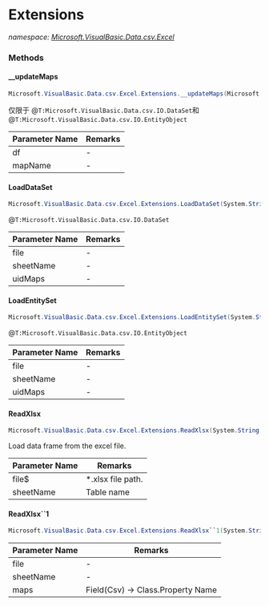 ﻿# Extensions
_namespace: [Microsoft.VisualBasic.Data.csv.Excel](./index.md)_





### Methods

#### __updateMaps
```csharp
Microsoft.VisualBasic.Data.csv.Excel.Extensions.__updateMaps(Microsoft.VisualBasic.Data.csv.IO.DataFrame@,System.String)
```
仅限于 @``T:Microsoft.VisualBasic.Data.csv.IO.DataSet``和@``T:Microsoft.VisualBasic.Data.csv.IO.EntityObject``

|Parameter Name|Remarks|
|--------------|-------|
|df|-|
|mapName|-|


#### LoadDataSet
```csharp
Microsoft.VisualBasic.Data.csv.Excel.Extensions.LoadDataSet(System.String,System.String,System.String)
```
@``T:Microsoft.VisualBasic.Data.csv.IO.DataSet``

|Parameter Name|Remarks|
|--------------|-------|
|file|-|
|sheetName|-|
|uidMaps|-|


#### LoadEntitySet
```csharp
Microsoft.VisualBasic.Data.csv.Excel.Extensions.LoadEntitySet(System.String,System.String,System.String)
```
@``T:Microsoft.VisualBasic.Data.csv.IO.EntityObject``

|Parameter Name|Remarks|
|--------------|-------|
|file|-|
|sheetName|-|
|uidMaps|-|


#### ReadXlsx
```csharp
Microsoft.VisualBasic.Data.csv.Excel.Extensions.ReadXlsx(System.String,System.String)
```
Load data frame from the excel file.

|Parameter Name|Remarks|
|--------------|-------|
|file$|*.xlsx file path.|
|sheetName|Table name|


#### ReadXlsx``1
```csharp
Microsoft.VisualBasic.Data.csv.Excel.Extensions.ReadXlsx``1(System.String,System.String,System.Collections.Generic.Dictionary{System.String,System.String})
```


|Parameter Name|Remarks|
|--------------|-------|
|file|-|
|sheetName|-|
|maps|Field(Csv) -> Class.Property Name|



